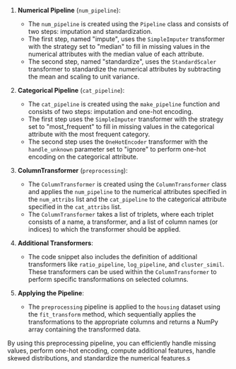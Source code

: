 1. **Numerical Pipeline** (`num_pipeline`):
    
    - The `num_pipeline` is created using the `Pipeline` class and consists of two steps: imputation and standardization.
    - The first step, named "impute", uses the `SimpleImputer` transformer with the strategy set to "median" to fill in missing values in the numerical attributes with the median value of each attribute.
    - The second step, named "standardize", uses the `StandardScaler` transformer to standardize the numerical attributes by subtracting the mean and scaling to unit variance.
2. **Categorical Pipeline** (`cat_pipeline`):
    
    - The `cat_pipeline` is created using the `make_pipeline` function and consists of two steps: imputation and one-hot encoding.
    - The first step uses the `SimpleImputer` transformer with the strategy set to "most_frequent" to fill in missing values in the categorical attribute with the most frequent category.
    - The second step uses the `OneHotEncoder` transformer with the `handle_unknown` parameter set to "ignore" to perform one-hot encoding on the categorical attribute.
3. **ColumnTransformer** (`preprocessing`):
    
    - The `ColumnTransformer` is created using the `ColumnTransformer` class and applies the `num_pipeline` to the numerical attributes specified in the `num_attribs` list and the `cat_pipeline` to the categorical attribute specified in the `cat_attribs` list.
    - The `ColumnTransformer` takes a list of triplets, where each triplet consists of a name, a transformer, and a list of column names (or indices) to which the transformer should be applied.
4. **Additional Transformers**:
    
    - The code snippet also includes the definition of additional transformers like `ratio_pipeline`, `log_pipeline`, and `cluster_simil`. These transformers can be used within the `ColumnTransformer` to perform specific transformations on selected columns.
5. **Applying the Pipeline**:
    
    - The `preprocessing` pipeline is applied to the `housing` dataset using the `fit_transform` method, which sequentially applies the transformations to the appropriate columns and returns a NumPy array containing the transformed data.

By using this preprocessing pipeline, you can efficiently handle missing values, perform one-hot encoding, compute additional features, handle skewed distributions, and standardize the numerical features.s